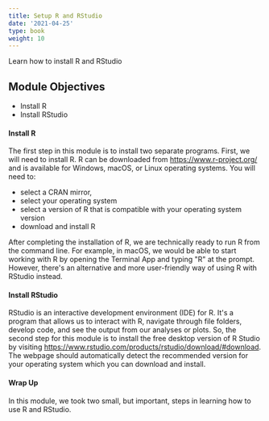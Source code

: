 ```yaml
---
title: Setup R and RStudio
date: '2021-04-25'
type: book
weight: 10
---
```


Learn how to install R and RStudio

<!--more-->


## Module Objectives
- Install R
- Install RStudio


#### Install R
The first step in this module is to install two separate programs. First, we will need to install R. R can be downloaded from https://www.r-project.org/ and is available for Windows, macOS, or Linux operating systems. You will need to:
- select a CRAN mirror, 
- select your operating system
- select a version of R that is compatible with your operating system version
- download and install R

After completing the installation of R, we are technically ready to run R from the command line. For example, in macOS, we would be able to start working with R by opening the Terminal App and typing "R" at the prompt. However, there's an alternative and more user-friendly way of using R with RStudio instead.


#### Install RStudio
RStudio is an interactive development environment (IDE) for R. It's a program that allows us to interact with R, navigate through file folders, develop code, and see the output from our analyses or plots. So, the second step for this module is to install the free desktop version of R Studio by visiting https://www.rstudio.com/products/rstudio/download/#download. The webpage should automatically detect the recommended version for your operating system which you can download and install.

#### Wrap Up
In this module, we took two small, but important, steps in learning how to use R and RStudio.



<!-- {{< icon name="clock" pack="fas" >}} 1-2 hours per week, for 8 weeks
 -->
<!-- ## Learn -->

<!-- {{< youtube rfscVS0vtbw >}}
 -->

<!-- ## Quiz

{{< spoiler text="What is the difference between lists and tuples?" >}}
Lists

- Lists are mutable - they can be changed
- Slower than tuples
- Syntax: `a_list = [1, 2.0, 'Hello world']`

Tuples

- Tuples are immutable - they can't be changed
- Tuples are faster than lists 
- Syntax: `a_tuple = (1, 2.0, 'Hello world')`
{{< /spoiler >}}

{{< spoiler text="Is Python case-sensitive?" >}}
Yes
{{< /spoiler >}} -->